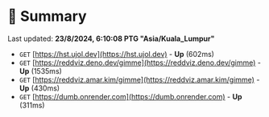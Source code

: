 # 📖 Summary
Last updated: **23/8/2024, 6:10:08 PTG "Asia/Kuala_Lumpur"**

- `GET` [https://hst.ujol.dev](https://hst.ujol.dev) - **Up** (602ms)
- `GET` [https://reddviz.deno.dev/gimme](https://reddviz.deno.dev/gimme) - **Up** (1535ms)
- `GET` [https://reddviz.amar.kim/gimme](https://reddviz.amar.kim/gimme) - **Up** (430ms)
- `GET` [https://dumb.onrender.com](https://dumb.onrender.com) - **Up** (311ms)
